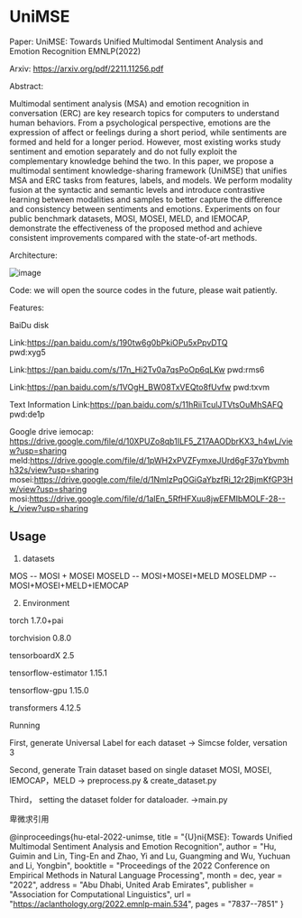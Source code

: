 # UniMSE

Paper: UniMSE: Towards Unified Multimodal Sentiment Analysis and Emotion Recognition EMNLP(2022)

Arxiv: https://arxiv.org/pdf/2211.11256.pdf

Abstract:

Multimodal sentiment analysis (MSA) and emotion recognition in conversation (ERC) are key research topics for computers to understand human behaviors. From a psychological perspective, emotions are the expression of affect or feelings during a short period, while sentiments are formed and held for a longer period. However, most existing works study sentiment and emotion separately and do not fully exploit the complementary knowledge behind the two. In this paper, we propose a multimodal sentiment knowledge-sharing framework (UniMSE) that unifies MSA and ERC tasks from features, labels, and models. We perform modality fusion at the syntactic and semantic levels and introduce contrastive learning between modalities and samples to better capture the difference and consistency between sentiments and emotions. Experiments on four public benchmark datasets, MOSI, MOSEI, MELD, and IEMOCAP, demonstrate the effectiveness of the proposed method and achieve consistent improvements compared with the state-of-art methods.

Architecture:

![image](https://user-images.githubusercontent.com/22788642/196078764-4313a0ac-9727-4692-9836-99f667007c93.png)


Code: we will open the source codes in the future, please wait patiently.

Features: 

BaiDu disk

Link:https://pan.baidu.com/s/190tw6g0bPkiOPu5xPpvDTQ  
pwd:xyg5

Link:https://pan.baidu.com/s/17n_Hi2Tv0a7qsPoOp6qLKw 
pwd:rms6

Link:https://pan.baidu.com/s/1VOgH_BW08TxVEQto8fUvfw
pwd:txvm


Text Information
Link:https://pan.baidu.com/s/11hRiiTculJTVtsOuMhSAFQ  pwd:de1p

Google drive
iemocap: https://drive.google.com/file/d/10XPUZo8qb1ILF5_Z17AAODbrKX3_h4wL/view?usp=sharing
meld:https://drive.google.com/file/d/1pWH2xPVZFymxeJUrd6gF37qYbvmhh32s/view?usp=sharing
mosei:https://drive.google.com/file/d/1NmlzPqOGiGaYbzfRi_12r2BjmKfGP3Hw/view?usp=sharing
mosi:https://drive.google.com/file/d/1alEn_5RfHFXuu8jwEFMIbMOLF-28--k_/view?usp=sharing


## Usage

1. datasets

MOS -- MOSI + MOSEI
MOSELD -- MOSI+MOSEI+MELD
MOSELDMP -- MOSI+MOSEI+MELD+IEMOCAP



2. Environment

torch                        1.7.0+pai

torchvision                  0.8.0

tensorboardX                 2.5

tensorflow-estimator         1.15.1

tensorflow-gpu               1.15.0

transformers                 4.12.5

Running

First, generate Universal Label for each dataset -> Simcse folder, versation 3

Second, generate Train dataset based on single dataset MOSI, MOSEI, IEMOCAP，MELD -> preprocess.py & create_dataset.py

Third， setting the dataset folder for dataloader. ->main.py


卑微求引用

@inproceedings{hu-etal-2022-unimse,
    title = "{U}ni{MSE}: Towards Unified Multimodal Sentiment Analysis and Emotion Recognition",
    author = "Hu, Guimin  and
      Lin, Ting-En  and
      Zhao, Yi  and
      Lu, Guangming  and
      Wu, Yuchuan  and
      Li, Yongbin",
    booktitle = "Proceedings of the 2022 Conference on Empirical Methods in Natural Language Processing",
    month = dec,
    year = "2022",
    address = "Abu Dhabi, United Arab Emirates",
    publisher = "Association for Computational Linguistics",
    url = "https://aclanthology.org/2022.emnlp-main.534",
    pages = "7837--7851"
}

